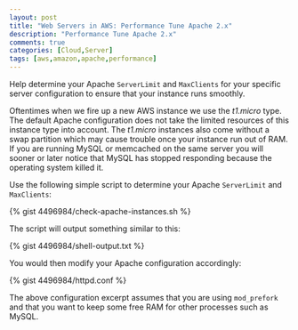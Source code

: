 ```yaml
---
layout: post
title: "Web Servers in AWS: Performance Tune Apache 2.x"
description: "Performance Tune Apache 2.x"
comments: true
categories: [Cloud,Server]
tags: [aws,amazon,apache,performance]
---
```


Help determine your Apache `ServerLimit` and `MaxClients` for your specific server configuration to ensure that your instance runs smoothly.

<!--more-->

Oftentimes when we fire up a new AWS instance we use the *t1.micro* type. The default Apache configuration does not take the limited resources of this instance type into account. The *t1.micro* instances also come without a swap partition which may cause trouble once your instance run out of RAM. If you are running MySQL or memcached on the same server you will sooner or later notice that MySQL has stopped responding because the operating system killed it.

Use the following simple script to determine your Apache `ServerLimit` and `MaxClients`:

{% gist 4496984/check-apache-instances.sh %}

The script will output something similar to this:

{% gist 4496984/shell-output.txt %}

You would then modify your Apache configuration accordingly:

{% gist 4496984/httpd.conf %}

The above configuration excerpt assumes that you are using `mod_prefork` and that you want to keep some free RAM for other processes such as MySQL.
